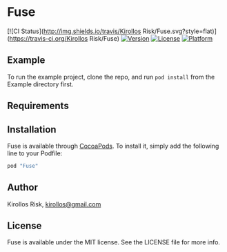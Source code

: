 # Fuse

[![CI Status](http://img.shields.io/travis/Kirollos Risk/Fuse.svg?style=flat)](https://travis-ci.org/Kirollos Risk/Fuse)
[![Version](https://img.shields.io/cocoapods/v/Fuse.svg?style=flat)](http://cocoapods.org/pods/Fuse)
[![License](https://img.shields.io/cocoapods/l/Fuse.svg?style=flat)](http://cocoapods.org/pods/Fuse)
[![Platform](https://img.shields.io/cocoapods/p/Fuse.svg?style=flat)](http://cocoapods.org/pods/Fuse)

## Example

To run the example project, clone the repo, and run `pod install` from the Example directory first.

## Requirements

## Installation

Fuse is available through [CocoaPods](http://cocoapods.org). To install
it, simply add the following line to your Podfile:

```ruby
pod "Fuse"
```

## Author

Kirollos Risk, kirollos@gmail.com

## License

Fuse is available under the MIT license. See the LICENSE file for more info.
